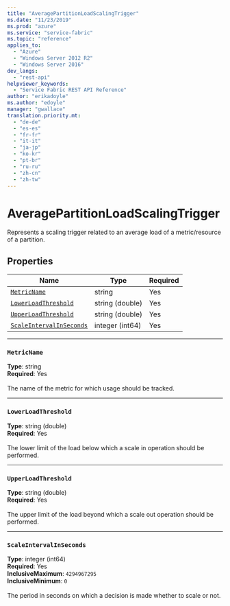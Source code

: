 ```yaml
---
title: "AveragePartitionLoadScalingTrigger"
ms.date: "11/23/2019"
ms.prod: "azure"
ms.service: "service-fabric"
ms.topic: "reference"
applies_to: 
  - "Azure"
  - "Windows Server 2012 R2"
  - "Windows Server 2016"
dev_langs: 
  - "rest-api"
helpviewer_keywords: 
  - "Service Fabric REST API Reference"
author: "erikadoyle"
ms.author: "edoyle"
manager: "gwallace"
translation.priority.mt: 
  - "de-de"
  - "es-es"
  - "fr-fr"
  - "it-it"
  - "ja-jp"
  - "ko-kr"
  - "pt-br"
  - "ru-ru"
  - "zh-cn"
  - "zh-tw"
---
```

# AveragePartitionLoadScalingTrigger

Represents a scaling trigger related to an average load of a metric/resource of a partition.

## Properties
| Name | Type | Required |
| --- | --- | --- |
| [`MetricName`](#metricname) | string | Yes |
| [`LowerLoadThreshold`](#lowerloadthreshold) | string (double) | Yes |
| [`UpperLoadThreshold`](#upperloadthreshold) | string (double) | Yes |
| [`ScaleIntervalInSeconds`](#scaleintervalinseconds) | integer (int64) | Yes |

____
### `MetricName`
__Type__: string <br/>
__Required__: Yes<br/>
<br/>
The name of the metric for which usage should be tracked.

____
### `LowerLoadThreshold`
__Type__: string (double) <br/>
__Required__: Yes<br/>
<br/>
The lower limit of the load below which a scale in operation should be performed.

____
### `UpperLoadThreshold`
__Type__: string (double) <br/>
__Required__: Yes<br/>
<br/>
The upper limit of the load beyond which a scale out operation should be performed.

____
### `ScaleIntervalInSeconds`
__Type__: integer (int64) <br/>
__Required__: Yes<br/>
__InclusiveMaximum__: `4294967295` <br/>
__InclusiveMinimum__: `0` <br/>
<br/>
The period in seconds on which a decision is made whether to scale or not.
